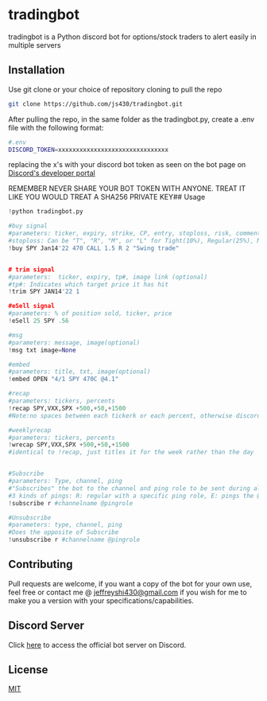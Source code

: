 # tradingbot

tradingbot is a Python discord bot for options/stock traders to alert easily in multiple servers
## Installation

Use git clone or your choice of repository cloning to pull the repo

```bash
git clone https://github.com/js430/tradingbot.git
```
After pulling the repo, in the same folder as the tradingbot.py, create a .env file with the following format:

```bash
#.env
DISCORD_TOKEN=xxxxxxxxxxxxxxxxxxxxxxxxxxxxxxx
```
replacing the x's with your discord bot token as seen on the bot page on [Discord's developer portal](https://discord.com/developers/applications)

REMEMBER NEVER SHARE YOUR BOT TOKEN WITH ANYONE. TREAT IT LIKE YOU WOULD TREAT A SHA256 PRIVATE KEY## Usage

```python
!python tradingbot.py

#buy signal
#parameters: ticker, expiry, strike, CP, entry, stoploss, risk, comments(optional), image(optional)
#stoploss: Can be "T", "R", "M", or "L" for Tight(10%), Regular(25%), Mental(50%), or Lotto (No SL)
!buy SPY Jan14'22 470 CALL 1.5 R 2 "Swing trade"


# trim signal
#parameters:  ticker, expiry, tp#, image link (optional)
#tp#: Indicates which target price it has hit
!trim SPY JAN14'22 1

#eSell signal
#parameters: % of position sold, ticker, price
!eSell 25 SPY .56

#msg
#parameters: message, image(optional)
!msg txt image=None

#embed
#parameters: title, txt, image(optional)
!embed OPEN "4/1 SPY 470C @4.1"

#recap
#parameters: tickers, percents
!recap SPY,VXX,SPX +500,+50,+1500
#Note:no spaces between each tickerk or each percent, otherwise discord will treat them as separate argument, it needs to be one continuous string

#weeklyrecap
#parameters: tickers, percents
!wrecap SPY,VXX,SPX +500,+50,+1500
#identical to !recap, just titles it for the week rather than the day


#Subscribe
#parameters: Type, channel, ping
#"Subscribes" the bot to the channel and ping role to be sent during alerts
#3 kinds of pings: R: regular with a specific ping role, E: pings the @everyone role, N: Alerts do not ping any roles
!subscribe r #channelname @pingrole

#Unsubscribe
#parameters: type, channel, ping
#Does the opposite of Subscribe
!unsubscribe r #channelname @pingrole
```

## Contributing
Pull requests are welcome, if you want a copy of the bot for your own use, feel free or contact me @ jeffreyshi430@gmail.com if you wish for me to make you a version with your
specifications/capabilities.

## Discord Server
Click [here](https://discord.gg/BQV96nQwZw) to access the official bot server on Discord.

## License
[MIT](https://choosealicense.com/licenses/mit/)